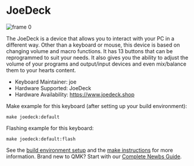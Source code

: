 # JoeDeck

![frame 0](https://user-images.githubusercontent.com/37491092/183949934-68444ba2-70cf-43f9-bd4f-19fba770f38f.png)

The JoeDeck is a device that allows you to interact with your PC in a different way. Other than a keyboard or mouse, this device is based on changing volume and macro functions. It has 13 buttons that can be reprogrammed to suit your needs. It also gives you the ability to adjust the volume of your programs and output/input devices and even mix/balance them to your hearts content.

-   Keyboard Maintainer: joe
-   Hardware Supported: JoeDeck
-   Hardware Availability: https://www.joedeck.shop

Make example for this keyboard (after setting up your build environment):

    make joedeck:default
    
Flashing example for this keyboard:

    make joedeck:default:flash
    
See the [build environment setup](https://docs.qmk.fm/#/getting_started_build_tools) and the [make instructions](https://docs.qmk.fm/#/getting_started_make_guide) for more information. Brand new to QMK? Start with our [Complete Newbs Guide](https://docs.qmk.fm/#/newbs).
